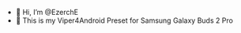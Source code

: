 - 👋 Hi, I’m @EzerchE
- 👀 This is my Viper4Android Preset for Samsung Galaxy Buds 2 Pro

<!---
EzerchE/EzerchE is a ✨ special ✨ repository because its `README.md` (this file) appears on your GitHub profile.
You can click the Preview link to take a look at your changes.
--->
